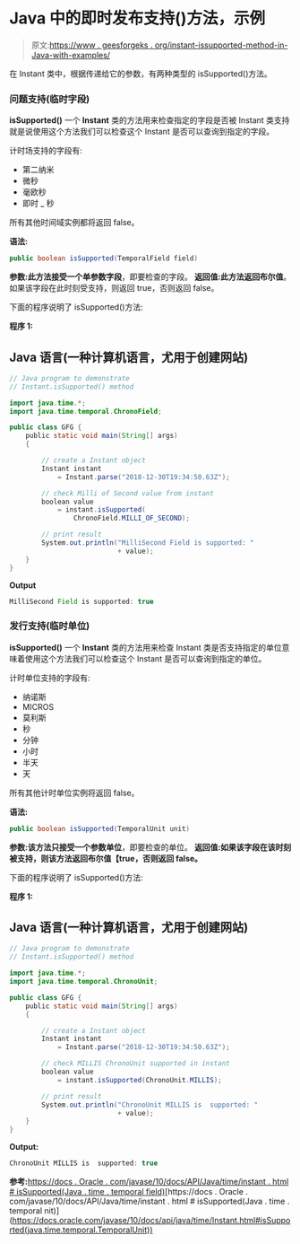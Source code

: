# Java 中的即时发布支持()方法，示例

> 原文:[https://www . geesforgeks . org/instant-issupported-method-in-Java-with-examples/](https://www.geeksforgeeks.org/instant-issupported-method-in-java-with-examples/)

在 Instant 类中，根据传递给它的参数，有两种类型的 isSupported()方法。

### 问题支持(临时字段)

**isSupported()** 一个 **Instant** 类的方法用来检查指定的字段是否被 Instant 类支持就是说使用这个方法我们可以检查这个 Instant 是否可以查询到指定的字段。

计时场支持的字段有:

*   第二纳米
*   微秒
*   毫欧秒
*   即时 _ 秒

所有其他时间域实例都将返回 false。

**语法:**

```java
public boolean isSupported(TemporalField field)
```

**参数:**此方法接受一个单参数**字段**，即要检查的字段。
**返回值:**此方法返回**布尔值**。如果该字段在此时刻受支持，则返回 true，否则返回 false。

下面的程序说明了 isSupported()方法:

**程序 1:**

## Java 语言(一种计算机语言，尤用于创建网站)

```java
// Java program to demonstrate
// Instant.isSupported() method

import java.time.*;
import java.time.temporal.ChronoField;

public class GFG {
    public static void main(String[] args)
    {

        // create a Instant object
        Instant instant
            = Instant.parse("2018-12-30T19:34:50.63Z");

        // check Milli of Second value from instant
        boolean value
            = instant.isSupported(
                ChronoField.MILLI_OF_SECOND);

        // print result
        System.out.println("MilliSecond Field is supported: "
                           + value);
    }
}
```

**Output**

```java
MilliSecond Field is supported: true
```

### 发行支持(临时单位)

**isSupported()** 一个 **Instant** 类的方法用来检查 Instant 类是否支持指定的单位意味着使用这个方法我们可以检查这个 Instant 是否可以查询到指定的单位。

计时单位支持的字段有:

*   纳诺斯
*   MICROS
*   莫利斯
*   秒
*   分钟
*   小时
*   半天
*   天

所有其他计时单位实例将返回 false。

**语法:**

```java
public boolean isSupported(TemporalUnit unit)
```

**参数:**该方法只接受一个参数**单位**，即要检查的单位。
**返回值:**如果该字段在该时刻被支持，则该方法返回**布尔值【true，否则返回 false。**

下面的程序说明了 isSupported()方法:

**程序 1:**

## Java 语言(一种计算机语言，尤用于创建网站)

```java
// Java program to demonstrate
// Instant.isSupported() method

import java.time.*;
import java.time.temporal.ChronoUnit;

public class GFG {
    public static void main(String[] args)
    {

        // create a Instant object
        Instant instant
            = Instant.parse("2018-12-30T19:34:50.63Z");

        // check MILLIS ChronoUnit supported in instant
        boolean value
            = instant.isSupported(ChronoUnit.MILLIS);

        // print result
        System.out.println("ChronoUnit MILLIS is  supported: "
                           + value);
    }
}
```

**Output:** 

```java
ChronoUnit MILLIS is  supported: true
```

**参考:**[https://docs . Oracle . com/javase/10/docs/API/Java/time/instant . html # isSupported(Java . time . temporal field)](https://docs.oracle.com/javase/10/docs/api/java/time/Instant.html#isSupported(java.time.temporal.TemporalField))[https://docs . Oracle . com/javase/10/docs/API/Java/time/instant . html # isSupported(Java . time . temporal nit)](https://docs.oracle.com/javase/10/docs/api/java/time/Instant.html#isSupported(java.time.temporal.TemporalUnit))